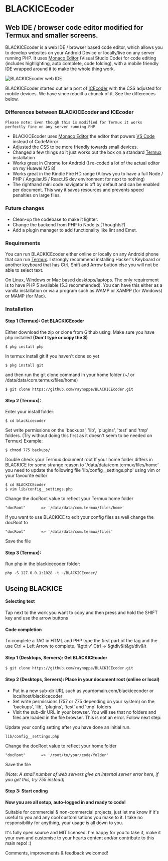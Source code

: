 # BLACKICEcoder

## Web IDE / browser code editor modified for Termux and smaller screens.


BLACKICEcoder is a web IDE / browser based code editor, which allows you to develop websites on your Android Device or locally/live on any server running PHP. It uses [Monaco Editor](https://microsoft.github.io/monaco-editor/) (Visual Studio Code) for code editing (includes highlighting, auto complete, code folding), with a mobile friendly IDE wrapped around it to make the whole thing work. 

<img src="https://static1.squarespace.com/static/5a844ad5cf81e008d8b943b8/t/5c35e8f721c67c3150fc0c5b/1547037077315/blackicecoder.jpg" alt="BLACKICEcoder web IDE">

BLACKICEcoder started out as a port of [ICEcoder](https://icecoder.net/) with the CSS adjusted for mobile devices. We have since rebuilt a chunck of it. See the differences below.

### Differences between BLACKICEcoder and ICEcoder

`Please note: Even though this is modified for Termux it works perfectly fine on any server running PHP`

* BLACKICEcoder uses [Monaco Editor](https://microsoft.github.io/monaco-editor/) the editor that powers [VS Code](https://code.visualstudio.com/) instead of CodeMirror
* Adjusted the CSS to be more friendly towards small devices. 
* Changed a few things so it just works out the box on a standard [Termux](https://termux.com/) installation
* Works great in Chrome for Android (I re-coded a lot of the actual editor on my Huawei M5 8)
* Works great in the Kindle Fire HD range (Allows you to have a full Node / PHP / AngularJS / ReactJS dev environment for next to nothing)
* The righthand mini code navigator is off by default and can be enabled per document. This way it saves resources and prevents speed penalties on large files.

### Future changes

* Clean-up the codebase to make it lighter.
* Change the backend from PHP to Node.js (Thoughts?)
* Add a plugin manager to add functionality like lint and Emet.

### Requirements

You can run BLACKICEcoder either online or locally on any Android phone that can run [Termux](https://termux.com/). I strongly recommend installing Hacker's Keyboard or another keyboard that has Ctrl, Shift and Arrow button else you will not be able to select text.

On Linux, Windows or Mac based desktops/laptops. The only requirement is to have PHP 5 available (5.3 recommended). You can have this either as a vanilla installation or via a program such as WAMP or XAMPP (for Windows) or MAMP (for Mac).

### Installation

#### Step 1 (Termux): Get BLACKICEcoder

Either download the zip or clone from Github using:
Make sure you have php installed **(Don't type or copy the $)**
```
$ pkg install php
```
In termux install git if you haven't done so yet
```
$ pkg install git
```
and then run the git clone command in your home folder (~/ or /data/data/com.termux/files/home)
```
$ git clone https://github.com/raynoppe/BLACKICEcoder.git 
```

#### Step 2 (Termux):
Enter your install folder:
```
$ cd blackicecoder
```
Set write permissions on the 'backups', 'lib', 'plugins', 'test' and 'tmp' folders. (Try without doing this first as it doesn't seem to be needed on Termux)
Example: 
```
$ chmod 775 backups/
```
Double check your Termux document root
If your home folder differs in BLACKICE for some strange reason to '/data/data/com.termux/files/home' you need to update the following file 'lib/config__settings.php' using vim or your favourite editor
```
$ cd BLACKICEcoder
$ vim lib/config__settings.php
```
Change the docRoot value to reflect your Termux home folder 
```
"docRoot"		=> '/data/data/com.termux/files/home' 
```
If you want to use BLACKICE to edit your config files as well change the docRoot to 
```
"docRoot"		=> '/data/data/com.termux/files' 
```
Save the file

#### Step 3 (Termux):
Run php in the blackicecoder folder: 
```
php -S 127.0.0.1:1028 -t ~/BLACKICEcoder/
```
## Useing BLACKICE
#### Selecting text
Tap next to the work you want to copy and then press and hold the SHIFT key and use the arrow buttons

#### Code completion
To complete a TAG in HTML and PHP type the first part of the tag and the use Ctrl + Left Arrow to complete.
'&gtdiv' Ctrl → &gtdiv&lt&gt/div&lt

#### Step 1 (Desktops, Servers): Get BLACKICEcoder
```
$ git clone https://github.com/raynoppe/BLACKICEcoder.git 
```

#### Step 2 (Desktops, Servers): Place in your document root (online or local)

* Put in a new sub-dir URL such as yourdomain.com/blackicecoder or localhost/blackicecoder
* Set write permissions (757 or 775 depending on your system) on the 'backups', 'lib', 'plugins', 'test' and 'tmp' folders
* Visit the sub-dir URL in your browser. You will see that no folders and files are loaded in the file browser. This is not an error. Follow next step:

Update your config setting after you have done an initial run.
```
lib/config__settings.php
```
Change the docRoot value to reflect your home folder
```
"docRoot"		=> '/root/to/your/code/folder' 
```
Save the file

*(Note: A small number of web servers give an internal server error here, if you get this, try 755 instead)*

#### Step 3: Start coding

**Now you are all setup, auto-logged in and ready to code!**

Suitable for commercial & non-commercial projects, just let me know if it's useful to you and any cool customisations you make to it. I take no responsibility for anything, your usage is all down to you.

It's fully open source and MIT licensed. I'm happy for you to take it, make it your own and customise to your hearts content and/or contribute to this main repo! :)

Comments, improvements & feedback welcomed!
